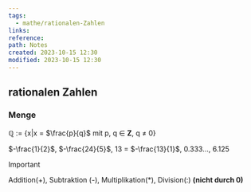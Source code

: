 ```yaml
---
tags:
  - mathe/rationalen-Zahlen
links: 
reference: 
path: Notes
created: 2023-10-15 12:30
modified: 2023-10-15 12:30
---
```

## rationalen Zahlen 
### Menge
$\mathbb{Q}$ := {x|x = $\frac{p}{q}$ mit p, q ${\in}$ $\mathbf{Z}$, q $\ne$ 0}

$-\frac{1}{2}$, $-\frac{24}{5}$, 13 = $-\frac{13}{1}$, 0.333..., 6.125 


>[!important] 
> Addition(+), Subtraktion (-), Multiplikation(*), Division(:) **(nicht durch 0)**

